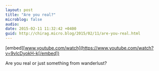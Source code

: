 ```yaml
---
layout: post
title: "Are you real?"
microblog: false
audio: 
date: 2015-02-11 11:32:42 +0400
guid: http://chirag.micro.blog/2015/02/11/are-you-real.html
---
```

[embed][www.youtube.com/watch](https://www.youtube.com/watch?v=9vlcDyokH-k[/embed])
<p>Are you real or just something from wanderlust?</p>
